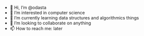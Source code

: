 - 👋 Hi, I’m @odasta
- 👀 I’m interested in computer science
- 🌱 I’m currently learning data structures and algorithmics things
- 💞️ I’m looking to collaborate on anything
- 📫 How to reach me: later

<!---
odasta/odasta is a ✨ special ✨ repository because its `README.md` (this file) appears on your GitHub profile.
You can click the Preview link to take a look at your changes.
--->
